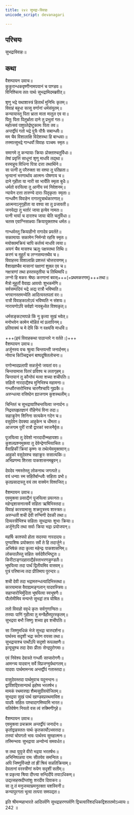 ```yaml
---
title: २४२ सुभद्रा-विवाहः
unicode_script: devanagari

---
```

## परिचयः

सुभद्राविवाहः॥  

## कथा

वैशम्पायन उवाच॥  
कुकुरान्धकवृष्णीनामपयानं च पाण्डवः॥  
विनिश्चित्य ततः पार्थः सुभद्रामिदमब्रवीत्॥  

शृणु भद्रे यथाशास्त्रं हितार्थं मुनिभिः कृतम्॥  
विवाहं बहुधा सत्सु वर्णानां धर्मसंयुतम्॥  
कन्यायास्तु पिता भ्राता माता मातुल एव वा॥  
पितुः पिता पितुर्भ्राता दाने तु प्रभुतां गतः॥  
महोत्सवं पशुपतेर्द्रष्टुकामः पिता तव॥  
अन्तर्द्वीपं गतो भद्रे पुत्रैः पौत्रैः सबान्धवैः॥  
मम चैव विशालाक्षि विदेशस्था हि बान्धवाः॥  
तस्मात्सुभद्रे गान्धर्वो विवाहः पञ्चमः स्मृतः॥  

समागमे तु कन्यायाः क्रियाः प्रोक्ताश्चतुर्विधाः॥  
तेषां प्रवृत्तिं साधूनां शृणु माधवि तद्यथा॥  
वरमाहूय विधिना पित्रा दत्ता तथार्थिने॥  
सा पत्नी तु परैरुक्ता सा वश्या तु पतिव्रता॥  
भृत्यानां भरणार्थाय आत्मनः पोषणाय च॥  
दाने गृहीता या नारी सा भार्येति स्मृता बुधैः॥  
धर्मतो वरयित्वा तु आनीय स्वं निवेशनम्॥  
न्यायेन दत्ता तारुण्ये दाराः पितृकृताः स्मृताः॥  
गान्धर्वेण विवाहेन रागात्पुत्रार्थकारणात्॥  
आत्मनाऽनुगृहीता या वश्या सा तु प्रजावती॥  
जनयेद्या तु भर्तारं जाया इत्येव नामतः॥  
पत्नी भार्या च दाराश्च जाया चेति चतुर्विधाः॥  
चतस्र एवाग्निसाक्ष्याः क्रियायुक्ताश्च धर्मतः॥  

गान्धर्वस्तु क्रियाहीनो रागादेव प्रवर्तते॥  
सकामायाः सकामेन निर्मन्त्रो रहसि स्मृतः॥  
मयोक्तमक्रियं चापि कर्तव्यं माधवि त्वया॥  
अयनं चैव मासश्च ऋतुः पक्षस्तथा तिथिः॥  
करणं च मुहूर्तं च लग्नसम्पत्तथैव च॥  
विवाहस्य विशालाक्षि प्रशस्तं चोत्तरायणम्॥  
वैशाखश्चैव मासानां पक्षाणां शुक्ल एव च॥  
नक्षत्राणां तथा हस्तस्तृतीया च तिथिष्वपि॥  
लग्नो हि मकरः श्रेष्ठः करणानां बवस्+++(=प्रथमकरणम्)+++तथा॥  
मैत्रो मुहूर्तो वैवाह्य आवयोः शुभकर्मणि॥  
सर्वसम्पदियं भद्रे अद्य रात्रौ भविष्यति॥  
भगवानस्तमभ्येति आदित्यस्तपतां वरः॥  
रात्रौ विवाहकालोऽयं भविष्यति न संशयः॥  
नारायणोऽपि सर्वज्ञो नावबुध्येत विश्वकृत्॥  

धर्मसङ्कटमापन्ने किं नु कृत्वा सुखं भवेत्॥  
मनोभवेन कामेन मोहितं मां प्रलापिनम्॥  
प्रतिवाक्यं च मे देवि किं न वक्ष्यसि माधवि॥  

+++(इयं विवाहकथा पाठान्तरे न वर्तते।)+++  
वैशम्पायन उवाच॥  
अर्जुनस्य वचः श्रुत्वा चिन्तयन्ती जनार्दनम्॥  
नोवाच किञ्चिद्वचनं बाष्पदूषितलोचना॥  

रागोन्मादप्रलापी सन्नर्जुनो जयतां वरः॥  
चिन्तयामास पितरं प्रविश्य च लतागृहम्॥  
चिन्तयानं तु कौन्तेयं मत्वा शच्या शचीपतिः॥  
सहितो नारदाद्यैश्च मुनिभिश्च महामनाः॥  
गन्धर्वैरप्सरोभिश्च चारणैश्चापि गुह्यकैः॥  
अरुन्धत्या वसिष्ठेन ह्याजगाम कुशस्थलीम्॥  

चिन्तितं च सुभद्रायाश्चिन्तयित्वा जनार्दनः॥  
निद्रयापहृतज्ञानं रौहिणेयं विना तदा॥  
सहाक्रूरेण शिनिना सत्यकेन गदेन च॥  
वसुदेवेन देवक्या आहूकेन च धीमता॥  
आजगाम पुरीं रात्रौ द्वारकां स्वजनैर्वृतः॥  

पूजयित्वा तु देवेशो नारदादीन्महायशाः॥  
कुशलप्रश्नमुक्त्वा तु देवेन्द्रेणाभियाचितः॥  
वैवाहिकीं क्रियां कृष्णः स तथेत्येवमुक्तवान्॥  
आहुको वसुदेवश्च सहाक्रूरः ससात्यकिः॥  
अभिप्रणम्य शिरसा पाकशासनमब्रुवन्॥  

देवदेव नमस्तेस्तु लोकनाथ जगत्पते॥  
वयं धन्याः स्म सहितैर्बान्धवैः सहिताः प्रभो॥  
कृतप्रसादास्तु वयं तव वाक्येन विश्वजित्॥  

वैशम्पायन उवाच॥  
एवमुक्त्वा प्रसाद्यैनं पूजयित्वा प्रयत्नतः॥  
महेन्द्रशासनात्सर्वे सहिता ऋषिभिस्तदा॥  
विवाहं कारयामासुः शक्रपुत्रस्य शास्त्रतः॥  
अरुन्धती शची देवी रुग्मिणी देवकी तथा॥  
दिव्यस्त्रीभिश्च सहिताः सुभद्रायाः शुभाः क्रियाः॥  
अर्जुनेऽपि तथा सर्वाः क्रिया भद्राः प्रयोजयन्॥  

महर्षिः काश्यपो होता सदस्या नारदादयः॥  
पुण्याशिषः प्रयोक्तारः सर्वे ते हि तदार्जुने॥  
अभिषेकं तदा कृत्वा महेन्द्रः पाकशासनिम्॥  
लोकपालैस्तु सहितः सर्वदेवैरभिष्टुतः॥  
किरीटाङ्गदहाराद्यैर्हस्ताभरणकुण्डलैः॥  
भूषयित्वा तदा पार्थं द्वितीयमिव वासवम्॥  
पुत्रं परिष्वज्य तदा प्रीतिमाप पुरन्दरः॥  

शची देवी तदा भद्रामरुन्धत्यादिभिस्तथा॥  
कारयामास वैवाह्यमङ्गलान् यादवस्त्रियः॥  
सहाप्सरोभिर्मुदिता भूषयित्वा स्वभूषणैः॥  
पौलोमीमिव मन्यन्ते सुभद्रां तत्र योषितः॥  

ततो विवाहो ववृधे कृतः सर्वगुणान्वितः॥  
तस्याः पाणिं गृहीत्वा तु मन्त्रैर्होमपुरस्कृतम्॥  
सुभद्रया बभौ जिष्णुः शच्या इव शचीपतिः॥  

सा जिष्णुमधिकं भेजे सुभद्रा चारुदर्शना॥  
पार्थस्य सदृशी भद्रा रूपेण वयसा तथा॥  
सुभद्रायाश्च पार्थोऽपि सदृशो रूपलक्षणैः॥  
इत्यूचुश्च तदा देवाः प्रीताः सेन्द्रपुरोगमाः॥  

एवं निवेश्य देवास्ते गन्धर्वैः साप्सरोगणैः॥  
आमन्त्र्य यादवान् सर्वे विप्रजग्मुर्यथागतम्॥  
यादवाः पार्थमामन्त्र्य अन्तर्द्वीपं गतास्तदा॥  

वासुदेवस्तदा पार्थमुवाच यदुनन्दनः॥  
द्वाविंशद्दिवसान्पार्थ इहोष्य भरतर्षभ॥  
मामकं रथमारुह्य शैब्यसुग्रीवयोजितम्॥  
सुभद्रया सुखं पार्थ खाण्डवप्रस्थमाविश॥  
यादवैः सहितः पश्चादागमिष्यामि भारत॥  
यतिवेषेण नियतो वस त्वं रुक्मिणीगृहे॥  

वैशम्पायन उवाच॥  
एवमुक्त्वा प्रचक्राम अन्तर्द्वीपं जनार्दनः॥  
कृतोद्वाहस्ततः पार्थः कृतकार्योऽभवत्तदा॥  
तस्यां चोपगतो भावः पार्थस्य सुमहात्मनः॥  
तस्मिन्भावः सुभद्राया अन्योन्यं समवर्धत॥  

स तथा युयुजे वीरो भद्रया भरतर्षभः॥  
अभिनिष्पन्नया रामः सीतयेव समन्वितः॥  
अपि जिष्णुर्विजज्ञे तां ह्रीं श्रियं सन्नतिक्रियाम्॥  
देवतानां वरस्त्रीणां रूपेण सदृशीं सतीम्॥  
स प्रकृत्या श्रिया दीप्त्या सन्दिदीपे तयाऽधिकम्॥  
उद्यत्सहस्रदीप्तांशुः शरदीव दिवाकरः॥  
सा तु तं मनुजव्याघ्रमनुरक्ता यशस्विनी॥  
कन्यापुरगता भूत्वा तत्परा समपद्यत॥  

इति श्रीमन्महाभारते आदिपर्वणि सुभद्राहरणपर्वणि द्विचत्वारिंशदधिकद्विशततमोऽध्यायः॥  
242 ॥  